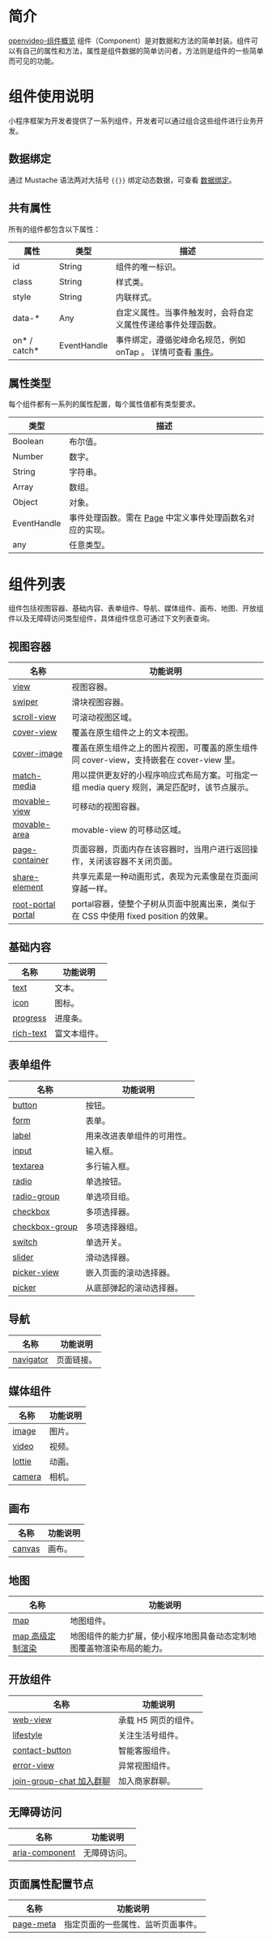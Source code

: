 # 简介

[openvideo-组件概览](https://gw.alipayobjects.com/v/portal_cjapev/afts/video/A*Ei-vRqCvmD8AAAAAAAAAAAAAAQAAAQ) 组件（Component）是对数据和方法的简单封装。组件可以有自己的属性和方法，属性是组件数据的简单访问者，方法则是组件的一些简单而可见的功能。

# 组件使用说明

小程序框架为开发者提供了一系列组件，开发者可以通过组合这些组件进行业务开发。

## 数据绑定

通过 Mustache 语法两对大括号 `{{}}` 绑定动态数据，可查看 [数据绑定](https://opendocs.alipay.com/mini/framework/data-binding)。

## 共有属性

所有的组件都包含以下属性：

| **属性** | **类型** | **描述** |
| --- | --- | --- |
| id | String | 组件的唯一标识。 |
| class | String | 样式类。 |
| style | String | 内联样式。 |
| data-\* | Any | 自定义属性。当事件触发时，会将自定义属性传递给事件处理函数。 |
| on* / catch* | EventHandle | 事件绑定，遵循驼峰命名规范，例如 onTap 。 详情可查看 [事件](https://opendocs.alipay.com/mini/framework/events)。 |

## 属性类型

每个组件都有一系列的属性配置，每个属性值都有类型要求。

| **类型** | **描述** |
| --- | --- |
| Boolean | 布尔值。 |
| Number | 数字。 |
| String | 字符串。 |
| Array | 数组。 |
| Object | 对象。 |
| EventHandle | 事件处理函数。需在 [Page](https://opendocs.alipay.com/mini/framework/page) 中定义事件处理函数名对应的实现。 |
| any | 任意类型。 |

# 组件列表

组件包括视图容器、基础内容、表单组件、导航、媒体组件、画布、地图、开放组件以及无障碍访问类型组件，具体组件信息可通过下文列表查询。

## 视图容器

| **名称** | **功能说明** |
| --- | --- |
| [view](https://opendocs.alipay.com/mini/component/view) | 视图容器。 |
| [swiper](https://opendocs.alipay.com/mini/component/swiper) | 滑块视图容器。 |
| [scroll-view](https://opendocs.alipay.com/mini/component/scroll-view) | 可滚动视图区域。 |
| [cover-view](https://opendocs.alipay.com/mini/component/cover-view) | 覆盖在原生组件之上的文本视图。 |
| [cover-image](https://opendocs.alipay.com/mini/component/cover-image) | 覆盖在原生组件之上的图片视图，可覆盖的原生组件同 cover-view，支持嵌套在 cover-view 里。 |
| [match-media](https://opendocs.alipay.com/mini/02ycxe) | 用以提供更友好的小程序响应式布局方案。可指定一组 media query 规则，满足匹配时，该节点展示。 |
| [movable-view](https://opendocs.alipay.com/mini/component/movable-view) | 可移动的视图容器。 |
| [movable-area](https://opendocs.alipay.com/mini/component/movable-area) | movable-view 的可移动区域。 |
| [page-container](https://opendocs.alipay.com/mini/04ne6j) | 页面容器，页面内存在该容器时，当用户进行返回操作，关闭该容器不关闭页面。 |
| [share-element](https://opendocs.alipay.com/mini/04y2ya) | 共享元素是一种动画形式，表现为元素像是在页面间穿越一样。 |
| [root-portal portal](https://opendocs.alipay.com/mini/05snwp) | portal容器，使整个子树从页面中脱离出来，类似于在 CSS 中使用 fixed position 的效果。 |

## 基础内容

| **名称** | **功能说明** |
| --- | --- |
| [text](https://opendocs.alipay.com/mini/component/text) | 文本。 |
| [icon](https://opendocs.alipay.com/mini/component/icon) | 图标。 |
| [progress](https://opendocs.alipay.com/mini/component/progress) | 进度条。 |
| [rich-text](https://opendocs.alipay.com/mini/component/rich-text) | 富文本组件。 |

## 表单组件

| **名称** | **功能说明** |
| --- | --- |
| [button](https://opendocs.alipay.com/mini/component/button) | 按钮。 |
| [form](https://opendocs.alipay.com/mini/component/form) | 表单。 |
| [label](https://opendocs.alipay.com/mini/component/label) | 用来改进表单组件的可用性。 |
| [input](https://opendocs.alipay.com/mini/component/input) | 输入框。 |
| [textarea](https://opendocs.alipay.com/mini/component/textarea) | 多行输入框。 |
| [radio](https://opendocs.alipay.com/mini/component/radio) | 单选按钮。 |
| [radio-group](https://opendocs.alipay.com/mini/component/radio-group) | 单选项目组。 |
| [checkbox](https://opendocs.alipay.com/mini/component/checkbox) | 多项选择器。 |
| [checkbox-group](https://opendocs.alipay.com/mini/component/checkbox-group) | 多项选择器组。 |
| [switch](https://opendocs.alipay.com/mini/component/switch) | 单选开关。 |
| [slider](https://opendocs.alipay.com/mini/component/slider) | 滑动选择器。 |
| [picker-view](https://opendocs.alipay.com/mini/component/picker-view) | 嵌入页面的滚动选择器。 |
| [picker](https://opendocs.alipay.com/mini/component/picker) | 从底部弹起的滚动选择器。 |

## 导航

| **名称** | **功能说明** |
| --- | --- |
| [navigator](https://opendocs.alipay.com/mini/component/navigator) | 页面链接。 |

## 媒体组件

| **名称**                                                    | **功能说明** |
| ----------------------------------------------------------- | ------------ |
| [image](https://opendocs.alipay.com/mini/component/image)   | 图片。       |
| [video](https://opendocs.alipay.com/mini/component/video)   | 视频。       |
| [lottie](https://opendocs.alipay.com/mini/component/lottie) | 动画。       |
| [camera](https://opendocs.alipay.com/mini/03qegu) | 相机。       |

## 画布

| **名称**                                                    | **功能说明** |
| ----------------------------------------------------------- | ------------ |
| [canvas](https://opendocs.alipay.com/mini/component/canvas) | 画布。       |

## 地图

| **名称** | **功能说明** |
| --- | --- |
| [map](https://opendocs.alipay.com/mini/component/map) | 地图组件。 |
| [map 高级定制渲染](https://opendocs.alipay.com/mini/component/00n21l) | 地图组件的能力扩展，使小程序地图具备动态定制地图覆盖物渲染布局的能力。 |

## 开放组件

| **名称** | **功能说明** |
| --- | --- |
| [web-view](https://opendocs.alipay.com/mini/component/web-view) | 承载 H5 网页的组件。 |
| [lifestyle](https://opendocs.alipay.com/mini/component/lifestyle) | 关注生活号组件。 |
| [contact-button](https://opendocs.alipay.com/mini/component/contact-button) | 智能客服组件。 |
| [error-view](https://opendocs.alipay.com/mini/component/error-view) | 异常视图组件。 |
| [join-group-chat 加入群聊](https://opendocs.alipay.com/mini/05snwq) | 加入商家群聊。 |

## 无障碍访问

| **名称** | **功能说明** |
| --- | --- |
| [aria-component](https://opendocs.alipay.com/mini/component/accessibility) | 无障碍访问。 |

## 页面属性配置节点

| **名称** | **功能说明** |
| --- | --- |
| [page-meta](https://opendocs.alipay.com/mini/component/pagemeta) | 指定页面的一些属性、监听页面事件。 |
